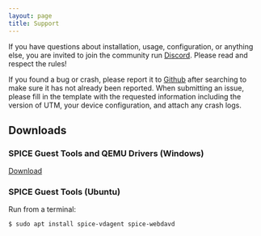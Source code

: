 ```yaml
---
layout: page
title: Support
---
```


If you have questions about installation, usage, configuration, or anything else, you are invited to join the community run [Discord][1]. Please read and respect the rules!

If you found a bug or crash, please report it to [Github][2] after searching to make sure it has not already been reported. When submitting an issue, please fill in the template with the requested information including the version of UTM, your device configuration, and attach any crash logs.

## Downloads

### SPICE Guest Tools and QEMU Drivers (Windows)

[Download][3]

### SPICE Guest Tools (Ubuntu)

Run from a terminal:

```
$ sudo apt install spice-vdagent spice-webdavd
```

[1]: https://discord.gg/UV2RUgD
[2]: https://github.com/utmapp/UTM/issues
[3]: https://github.com/utmapp/qemu/releases/download/v6.1.0-utm/spice-guest-tools-0.164.2.iso
